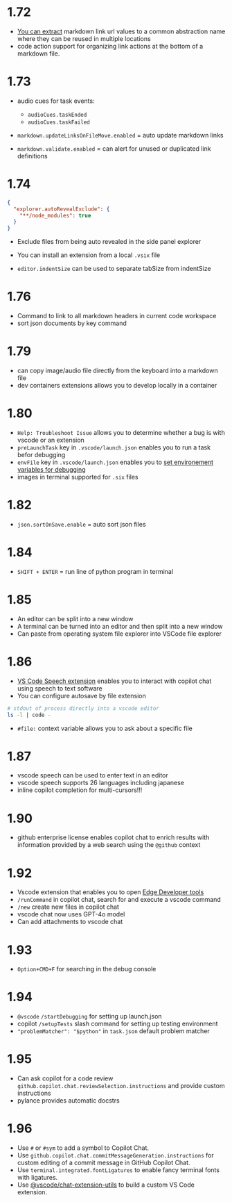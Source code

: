 # 1.72

- [You can extract](https://code.visualstudio.com/updates/v1_72#_extract-to-link-definition-for-markdown) markdown link url values to a common abstraction name where they can be reused in multiple locations
- code action support for organizing link actions at the bottom of a markdown file.

# 1.73
- audio cues for task events:
  - ```audioCues.taskEnded```
  - ```audioCues.taskFailed```

- ```markdown.updateLinksOnFileMove.enabled``` = auto update markdown links

- ```markdown.validate.enabled``` = can alert for unused or duplicated link definitions



# 1.74
```json
{
  "explorer.autoRevealExclude": {
    "**/node_modules": true
  }
}

```
- Exclude files from being auto revealed in the side panel explorer
- You can install an extension from a local ```.vsix``` file

- ```editor.indentSize``` can be used to separate tabSize from indentSize


# 1.76
- Command to link to all markdown headers in current code workspace
- sort json documents by key command


# 1.79
- can copy image/audio file directly from the keyboard into a markdown file
- dev containers extensions allows you to develop locally in a container

# 1.80
- ```Help: Troubleshoot Issue``` allows you to determine whether a bug is with vscode or an extension
- ```preLaunchTask``` key in ```.vscode/launch.json``` enables you to run a task befor debugging
- ```envFile``` key in ```.vscode/launch.json``` enables you to [set environement variables for debugging](https://code.visualstudio.com/docs/python/environments#_environment-variables)
- images in terminal supported for ```.six``` files

# 1.82
- ```json.sortOnSave.enable``` = auto sort json files

# 1.84
- ```SHIFT + ENTER``` = run line of python program in terminal

# 1.85
- An editor can be split into a new window
- A terminal can be turned into an editor and then split into a new window
- Can paste from operating system file explorer into VSCode file explorer

# 1.86
- [VS Code Speech extension](https://marketplace.visualstudio.com/items?itemName=ms-vscode.vscode-speech) enables you to interact with copilot chat using speech to text software
- You can configure autosave by file extension

```bash
# stdout of process directly into a vscode editor
ls -l | code -
```

- ```#file:``` context variable allows you to ask about a specific file

# 1.87
- vscode speech can be used to enter text in an editor
- vscode speech supports 26 languages including japanese
- inline copilot completion for multi-cursors!!!

# 1.90
- github enterprise license enables copilot chat to enrich results with information provided by a web search using the ```@github``` context

# 1.92
- Vscode extension that enables you to open [Edge Developer tools](https://marketplace.visualstudio.com/items?itemName=ms-edgedevtools.vscode-edge-devtools)
- ```/runCommand``` in copilot chat, search for and execute a vscode command
- ```/new``` create new files in copilot chat
- vscode chat now uses GPT-4o model
- Can add attachments to vscode chat


# 1.93
- ```Option+CMD+F``` for searching in the debug console

# 1.94
- ```@vscode``` ```/startDebugging``` for setting up launch.json
- copilot ```/setupTests``` slash command for setting up testing environment
- ```"problemMatcher": "$python"``` in ```task.json``` default problem matcher

# 1.95
- Can ask copilot for a code review ```github.copilot.chat.reviewSelection.instructions``` and provide custom instructions
- pylance provides automatic docstrs

# 1.96


- Use `#` or `#sym` to add a symbol to Copilot Chat.
- Use `github.copilot.chat.commitMessageGeneration.instructions` for custom editing of a commit message in GitHub Copilot Chat.
- Use `terminal.integrated.fontLigatures` to enable fancy terminal fonts with ligatures.
- Use [@vscode/chat-extension-utils](https://github.com/microsoft/vscode-chat-extension-utils) to build a custom VS Code extension.